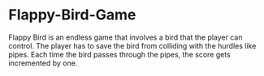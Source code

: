 # Flappy-Bird-Game
Flappy Bird is an endless game that involves a bird that the player can control. The player has to save the bird from colliding with the hurdles like pipes. Each time the bird passes through the pipes, the score gets incremented by one.
